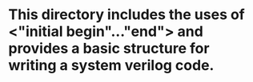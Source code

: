 # This directory includes the uses of <"initial begin"..."end"> and provides a basic structure for writing a system verilog code.

